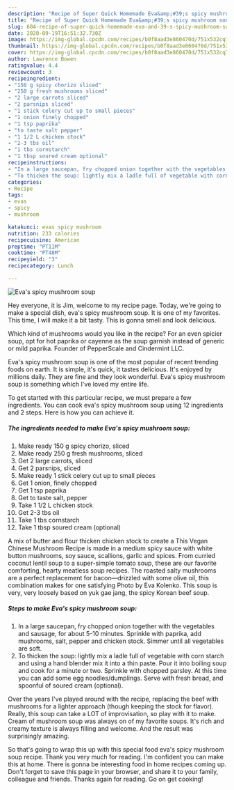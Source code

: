```yaml
---
description: "Recipe of Super Quick Homemade Eva&amp;#39;s spicy mushroom soup"
title: "Recipe of Super Quick Homemade Eva&amp;#39;s spicy mushroom soup"
slug: 684-recipe-of-super-quick-homemade-eva-and-39-s-spicy-mushroom-soup
date: 2020-09-19T16:51:32.730Z
image: https://img-global.cpcdn.com/recipes/b0f8aad3e860470d/751x532cq70/evas-spicy-mushroom-soup-recipe-main-photo.jpg
thumbnail: https://img-global.cpcdn.com/recipes/b0f8aad3e860470d/751x532cq70/evas-spicy-mushroom-soup-recipe-main-photo.jpg
cover: https://img-global.cpcdn.com/recipes/b0f8aad3e860470d/751x532cq70/evas-spicy-mushroom-soup-recipe-main-photo.jpg
author: Lawrence Bowen
ratingvalue: 4.4
reviewcount: 3
recipeingredient:
- "150 g spicy chorizo sliced"
- "250 g fresh mushrooms sliced"
- "2 large carrots sliced"
- "2 parsnips sliced"
- "1 stick celery cut up to small pieces"
- "1 onion finely chopped"
- "1 tsp paprika"
- "to taste salt pepper"
- "1 1/2 L chicken stock"
- "2-3 tbs oil"
- "1 tbs cornstarch"
- "1 tbsp soured cream optional"
recipeinstructions:
- "In a large saucepan, fry chopped onion together with the vegetables and sausage, for about 5-10 minutes. Sprinkle with paprika, add mushrooms, salt, pepper and chicken stock. Simmer until all vegetables are soft."
- "To thicken the soup: lightly mix a ladle full of vegetable with corn starch and using a hand blender mix it into a thin paste. Pour it into boiling soup and cook for a minute or two. Sprinkle with chopped parsley. At this time you can add some egg noodles/dumplings. Serve with fresh bread, and spoonful of soured cream (optional)."
categories:
- Recipe
tags:
- evas
- spicy
- mushroom

katakunci: evas spicy mushroom 
nutrition: 233 calories
recipecuisine: American
preptime: "PT11M"
cooktime: "PT48M"
recipeyield: "3"
recipecategory: Lunch

---
```



![Eva&#39;s spicy mushroom soup](https://img-global.cpcdn.com/recipes/b0f8aad3e860470d/751x532cq70/evas-spicy-mushroom-soup-recipe-main-photo.jpg)

Hey everyone, it is Jim, welcome to my recipe page. Today, we're going to make a special dish, eva&#39;s spicy mushroom soup. It is one of my favorites. This time, I will make it a bit tasty. This is gonna smell and look delicious.

Which kind of mushrooms would you like in the recipe? For an even spicier soup, opt for hot paprika or cayenne as the soup garnish instead of generic or mild paprika. Founder of PepperScale and Cindermint LLC.

Eva&#39;s spicy mushroom soup is one of the most popular of recent trending foods on earth. It is simple, it's quick, it tastes delicious. It's enjoyed by millions daily. They are fine and they look wonderful. Eva&#39;s spicy mushroom soup is something which I've loved my entire life.


To get started with this particular recipe, we must prepare a few ingredients. You can cook eva&#39;s spicy mushroom soup using 12 ingredients and 2 steps. Here is how you can achieve it.

<!--inarticleads1-->

##### The ingredients needed to make Eva&#39;s spicy mushroom soup:

1. Make ready 150 g spicy chorizo, sliced
1. Make ready 250 g fresh mushrooms, sliced
1. Get 2 large carrots, sliced
1. Get 2 parsnips, sliced
1. Make ready 1 stick celery cut up to small pieces
1. Get 1 onion, finely chopped
1. Get 1 tsp paprika
1. Get to taste salt, pepper
1. Take 1 1/2 L chicken stock
1. Get 2-3 tbs oil
1. Take 1 tbs cornstarch
1. Take 1 tbsp soured cream (optional)


A mix of butter and flour thicken chicken stock to create a This Vegan Chinese Mushroom Recipe is made in a medium spicy sauce with white button mushrooms, soy sauce, scallions, garlic and spices. From curried coconut lentil soup to a super-simple tomato soup, these are our favorite comforting, hearty meatless soup recipes. The roasted salty mushrooms are a perfect replacement for bacon—drizzled with some olive oil, this combination makes for one satisfying Photo by Eva Kolenko. This soup is very, very loosely based on yuk gae jang, the spicy Korean beef soup. 

<!--inarticleads2-->

##### Steps to make Eva&#39;s spicy mushroom soup:

1. In a large saucepan, fry chopped onion together with the vegetables and sausage, for about 5-10 minutes. Sprinkle with paprika, add mushrooms, salt, pepper and chicken stock. Simmer until all vegetables are soft.
1. To thicken the soup: lightly mix a ladle full of vegetable with corn starch and using a hand blender mix it into a thin paste. Pour it into boiling soup and cook for a minute or two. Sprinkle with chopped parsley. At this time you can add some egg noodles/dumplings. Serve with fresh bread, and spoonful of soured cream (optional).


Over the years I&#39;ve played around with the recipe, replacing the beef with mushrooms for a lighter approach (though keeping the stock for flavor). Really, this soup can take a LOT of improvisation, so play with it to make. Cream of mushroom soup was always on of my favorite soups. It&#39;s rich and creamy texture is always filling and welcome. And the result was surprisingly amazing. 

So that's going to wrap this up with this special food eva&#39;s spicy mushroom soup recipe. Thank you very much for reading. I'm confident you can make this at home. There is gonna be interesting food in home recipes coming up. Don't forget to save this page in your browser, and share it to your family, colleague and friends. Thanks again for reading. Go on get cooking!
